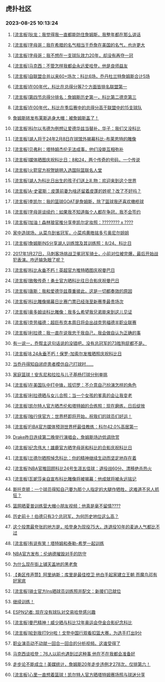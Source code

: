 ## 虎扑社区 
### 2023-08-25 10:13:24

1. [[流言板]狄龙：我觉得我一直都能防住詹姆斯，我整年都在那么讲话](https://bbs.hupu.com/61816747.html)

2. [[流言板]字母哥：我在希腊的名气相当于乔詹在美国的名气，也许更大](https://bbs.hupu.com/61816625.html)

3. [[流言板]字母哥：我不想在一支球队效力20年，却没有再夺一冠](https://bbs.hupu.com/61816517.html)

4. [[流言板]马克西：不管怎样我都会永远爱哈登，他是良师益友](https://bbs.hupu.com/61816971.html)

5. [[流言板]自联盟合并以来60+场次：科比6场，乔丹杜兰特詹姆斯合计5场](https://bbs.hupu.com/61816507.html)

6. [[流言板]在00年代，科比在总得分等7个方面皆排名联盟第一](https://bbs.hupu.com/61816697.html)

7. [[流言板]第四节总得分排名：詹姆斯历史第一，科比第二德克第三](https://bbs.hupu.com/61817054.html)

8. [[流言板]在00年代，科比在季后赛中的总得分高于联盟中的15支球队](https://bbs.hupu.com/61816646.html)

9. [詹姆斯转发布莱斯追身大帽：被詹姆斯盖了！](https://bbs.hupu.com/61816467.html)

10. [[流言板]科尔以韦德为例想让爱德华兹当替补，华子：我们又没科比](https://bbs.hupu.com/61815601.html)

11. [[流言板]湖人将于24年2​​月8日在球馆外揭幕科比-布莱恩特的雕像](https://bbs.hupu.com/61814867.html)

12. [[流言板]贝弗利：塔特姆杰伦无法成事，他们没能互相弥补](https://bbs.hupu.com/61817519.html)

13. [[流言板]媒体晒图庆祝科比日：8和24，两个传奇的号码，一个传说](https://bbs.hupu.com/61816733.html)

14. [[流言板]火箭官方祝贺姚明入选国际篮联名人堂](https://bbs.hupu.com/61817267.html)

15. [[流言板]湖人为科比日出生的孩子们送上礼物：欢迎来到这个世界](https://bbs.hupu.com/61817120.html)

16. [[流言板]A-史密斯：皮蓬前妻为啥还留着皮蓬的姓呢？改了不好吗？](https://bbs.hupu.com/61817399.html)

17. [[流言板]李凯尔：我的篮球GOAT是詹姆斯，除了篮球我还喜欢橄榄球](https://bbs.hupu.com/61813612.html)

18. [[流言板]字母哥谈续约：如果我不知道每个人都在争冠，我不会签约](https://bbs.hupu.com/61816452.html)

19. [[流言板]加油！森林狼官推分享李凯尔定妆照：???????? x ????](https://bbs.hupu.com/61816298.html)

20. [﻿家中造球场，从菜鸟到省冠军，小菜鸡黄皓铭多亏奥尼尔姐姐](https://bbs.hupu.com/61814381.html)

21. [[流言板]詹姆斯INS分享湖人训练馆及其训练照：8/24、科比日](https://bbs.hupu.com/61816330.html)

22. [2017年1月27日，马刺客场挑战卫冕冠军骑士，小前对位被完爆，最后开始战犯表演。咋还输急眼了呢？](https://bbs.hupu.com/61814274.html)

23. [[流言板]科比永垂不朽！英超官方推特晒图庆祝曼巴日](https://bbs.hupu.com/61816608.html)

24. [[流言板]致敬传奇！勇士官方晒科比往日合影庆祝曼巴日](https://bbs.hupu.com/61816541.html)

25. [[流言板]唐斯：我和爱德华兹尊重彼此，这是一切都奏效的原因](https://bbs.hupu.com/61817423.html)

26. [[流言板]科比雕像揭幕日比赛门票已经涨至新赛季最贵场次](https://bbs.hupu.com/61816403.html)

27. [[流言板]奥多姆谈科比雕像：我多么希望我兄弟能来到这儿见证](https://bbs.hupu.com/61817063.html)

28. [[流言板]克劳福德：超巨布克本周日将会出战克劳福德半职业联赛](https://bbs.hupu.com/61816408.html)

29. [[流言板]利拉德：我一直在说我忠于我自己，我会做自认为正确的事](https://bbs.hupu.com/61817675.html)

30. [有一说一，乔帮主这句话说的没错吧，没有总冠军的73胜狗屁都不是。](https://bbs.hupu.com/61816771.html)

31. [[流言板]8.24永垂不朽！保罗-加索尔发推晒照庆祝科比日](https://bbs.hupu.com/61816526.html)

32. [当乔丹得知自闭症患者模仿自己打球时……](https://bbs.hupu.com/61816479.html)

33. [家庭篮球！安东尼和拉拉与儿子基杨打球分别单挑](https://bbs.hupu.com/61817697.html)

34. [[流言板]在美国队中打中锋，班切罗：不介意自己扮演怎样的角色](https://bbs.hupu.com/61817189.html)

35. [[流言板]利拉德晒与女儿合照：当一个女孩的爹真的会让我变老](https://bbs.hupu.com/61817555.html)

36. [[流言板]凯尔特人官方晒杰伦和塔特姆的合练照：现在磨练，日后绽放](https://bbs.hupu.com/61816710.html)

37. [[流言板]独行侠官方：世界杯即将开始，祝我们的球员们好运！](https://bbs.hupu.com/61817169.html)

38. [[流言板]FIBA官方媒体预测世界杯最佳教练：科尔42.0%高居第一](https://bbs.hupu.com/61814489.html)

39. [Drake昨日连续第二晚举行演唱会，詹姆斯场边低调欣赏](https://bbs.hupu.com/61814416.html)

40. [[流言板]纪念伟大！雄鹿官方晒字母哥和科比的合影庆祝科比日](https://bbs.hupu.com/61816491.html)

41. [[流言板]兰德尔晒照悼念科比：你的精神继续生动而坚定地存在着](https://bbs.hupu.com/61817633.html)

42. [[流言板]NBA官推回顾科比24号生涯五佳球：退役战60分、漂移绝杀热火](https://bbs.hupu.com/61815060.html)

43. [[流言板]瓦妮莎亲自宣布科比雕像将被揭幕：他成就将被永远铭记](https://bbs.hupu.com/61817837.html)

44. [斯托克顿：一个球员得知自己要为那个人指定的大腿作牺牲，这难道不另人抓狂？](https://bbs.hupu.com/61816635.html)

45. [篮网晒夏普训练营大帽小朋友视频：他真是毫不留情????](https://bbs.hupu.com/61817219.html)

46. [历史前十！伯德只有3个总冠军，为何历史地位这么高？](https://bbs.hupu.com/61817410.html)

47. [这个投票最夸张的地方是，哈登身为现役75大，连退役10年的麦迪人气都比不过](https://bbs.hupu.com/61816910.html)

48. [[流言板]有说有笑！塔特姆和泰勒-希罗一起训练](https://bbs.hupu.com/61817577.html)

49. [NBA官方发布：伦纳德摧毁对手的防守](https://bbs.hupu.com/61816717.html)

50. [为什么现在街上铺天盖地的黑老詹](https://bbs.hupu.com/61816787.html)

51. [【勇区传声筒】阿里纳斯：库里是最佳控卫 他白手起家建立王朝 而魔鸟邓有好家底](https://bbs.hupu.com/61816677.html)

52. [[流言板]骑士官方Ins晒球员训练照并配文：新援们已就位](https://bbs.hupu.com/61817695.html)

53. [继续训练！](https://bbs.hupu.com/61817455.html)

54. [ESPN记者: 现在没有球队对交易哈登感兴趣](https://bbs.hupu.com/61816776.html)

55. [[流言板]曼巴精神！威少晒与科比12年奥运会夺金合影纪念科比](https://bbs.hupu.com/61817915.html)

56. [[流言板]轮到我打9分啦！戈登中国行观看扣篮大赛，为选手打出9分](https://bbs.hupu.com/61813473.html)

57. [职业演员动不动就一回合一回合的分析视频。这谁受得了](https://bbs.hupu.com/61817580.html)

58. [马克西谈哈登：76人以前也遇到过这种事 他在不在我都会准备好](https://bbs.hupu.com/61816533.html)

59. [走步论不能成立！美媒统计，詹姆斯20年走步违例才278次，仅排第六！](https://bbs.hupu.com/61817291.html)

60. [[流言板]心里一直想着篮球！凯尔特人官方晒塔特姆赛场照与球迷分享](https://bbs.hupu.com/61816577.html)

